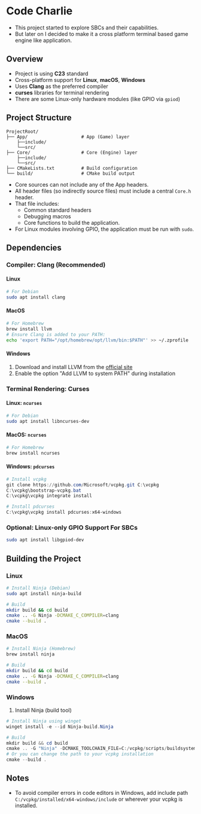 # Code Charlie

* This project started to explore SBCs and their capabilities.
* But later on I decided to make it a cross platform terminal based game engine like application.

## Overview

* Project is using **C23** standard
* Cross-platform support for **Linux**, **macOS**, **Windows**
* Uses **Clang** as the preferred compiler
* **curses** libraries for terminal rendering
* There are some Linux-only hardware modules (like GPIO via `gpiod`)

## Project Structure

```text
ProjectRoot/
├── App/                    # App (Game) layer
    ├──include/             
    └──src/
├── Core/                   # Core (Engine) layer
    ├──include/
    └──src/
├── CMakeLists.txt          # Build configuration
└── build/                  # CMake build output
```

* Core sources can not include any of the App headers.
* All header files (so indirectly source files) must include a central `Core.h` header.
* That file includes:
  * Common standard headers
  * Debugging macros
  * Core functions to build the application.
* For Linux modules involving GPIO, the application must be run with `sudo`.

## Dependencies

### Compiler: Clang (Recommended)

#### Linux

```bash
# For Debian
sudo apt install clang
```

#### MacOS

```bash
# For Homebrew
brew install llvm
# Ensure Clang is added to your PATH:
echo 'export PATH="/opt/homebrew/opt/llvm/bin:$PATH"' >> ~/.zprofile
```

#### Windows

1. Download and install LLVM from the [official site](https://releases.llvm.org/download.html)
2. Enable the option "Add LLVM to system PATH" during installation

### Terminal Rendering: Curses

#### Linux: `ncurses`

```bash
# For Debian
sudo apt install libncurses-dev  
```

#### MacOS: `ncurses`

```bash
# For Homebrew
brew install ncurses            
```

#### Windows: `pdcurses`

```PowerShell
# Install vcpkg
git clone https://github.com/Microsoft/vcpkg.git C:\vcpkg
C:\vcpkg\bootstrap-vcpkg.bat
C:\vcpkg\vcpkg integrate install

# Install pdcurses
C:\vcpkg\vcpkg install pdcurses:x64-windows
```

### Optional: Linux-only GPIO Support For SBCs

```bash
sudo apt install libgpiod-dev
```

## Building the Project

### Linux

```bash
# Install Ninja (Debian)
sudo apt install ninja-build

# Build
mkdir build && cd build
cmake .. -G Ninja -DCMAKE_C_COMPILER=clang
cmake --build .
```

### MacOS

```bash
# Install Ninja (Homebrew)
brew install ninja

# Build
mkdir build && cd build
cmake .. -G Ninja -DCMAKE_C_COMPILER=clang
cmake --build .
```

### Windows

1. Install Ninja (build tool)

```PowerShell
# Install Ninja using winget
winget install -e --id Ninja-build.Ninja

# Build
mkdir build && cd build
cmake .. -G "Ninja" -DCMAKE_TOOLCHAIN_FILE=C:/vcpkg/scripts/buildsystems/vcpkg.cmake -DCMAKE_C_COMPILER=clang
# Or you can change the path to your vcpkg installation
cmake --build .
```

## Notes
* To avoid compiler errors in code editors in Windows, add include path `C:/vcpkg/installed/x64-windows/include` or wherever your vcpkg is installed.
